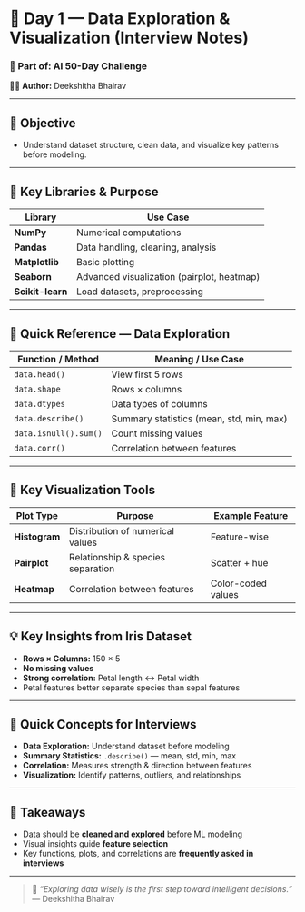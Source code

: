 # 🌟 Day 1 — Data Exploration & Visualization (Interview Notes)

### 📅 Part of: AI 50-Day Challenge  
👩‍💻 **Author:** Deekshitha Bhairav  

---

## 🎯 Objective
- Understand dataset structure, clean data, and visualize key patterns before modeling.

---

## 🧰 Key Libraries & Purpose
| Library       | Use Case                                  |
| ------------- | ---------------------------------------- |
| **NumPy**     | Numerical computations                   |
| **Pandas**    | Data handling, cleaning, analysis        |
| **Matplotlib**| Basic plotting                           |
| **Seaborn**   | Advanced visualization (pairplot, heatmap) |
| **Scikit-learn** | Load datasets, preprocessing           |

---

## 📌 Quick Reference — Data Exploration

| Function / Method        | Meaning / Use Case                            |
| ------------------------ | -------------------------------------------- |
| `data.head()`             | View first 5 rows                             |
| `data.shape`              | Rows × columns                               |
| `data.dtypes`             | Data types of columns                        |
| `data.describe()`         | Summary statistics (mean, std, min, max)    |
| `data.isnull().sum()`     | Count missing values                         |
| `data.corr()`             | Correlation between features                 |

---

## 📌 Key Visualization Tools

| Plot Type       | Purpose                                   | Example Feature      |
| --------------- | ----------------------------------------- | ------------------ |
| **Histogram**   | Distribution of numerical values         | Feature-wise       |
| **Pairplot**    | Relationship & species separation        | Scatter + hue      |
| **Heatmap**     | Correlation between features             | Color-coded values |

---

## 💡 Key Insights from Iris Dataset
- **Rows × Columns:** 150 × 5  
- **No missing values**  
- **Strong correlation:** Petal length ↔ Petal width  
- Petal features better separate species than sepal features  

---

## 🧾 Quick Concepts for Interviews
- **Data Exploration:** Understand dataset before modeling  
- **Summary Statistics:** `.describe()` — mean, std, min, max  
- **Correlation:** Measures strength & direction between features  
- **Visualization:** Identify patterns, outliers, and relationships  

---

## 🏁 Takeaways
- Data should be **cleaned and explored** before ML modeling  
- Visual insights guide **feature selection**  
- Key functions, plots, and correlations are **frequently asked in interviews**  

---

> 🌷 *“Exploring data wisely is the first step toward intelligent decisions.”* — Deekshitha Bhairav

